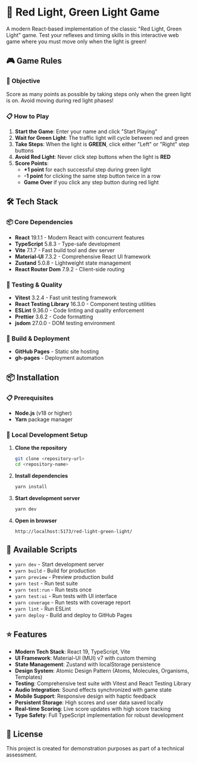 # 🚦 Red Light, Green Light Game

A modern React-based implementation of the classic "Red Light, Green Light" game. Test your reflexes and timing skills in this interactive web game where you must move only when the light is green!

## 🎮 Game Rules

### 🎯 Objective

Score as many points as possible by taking steps only when the green light is on. Avoid moving during red light phases!

### 📋 How to Play

1. **Start the Game**: Enter your name and click "Start Playing"
2. **Wait for Green Light**: The traffic light will cycle between red and green
3. **Take Steps**: When the light is **GREEN**, click either "Left" or "Right" step buttons
4. **Avoid Red Light**: Never click step buttons when the light is **RED**
5. **Score Points**:
   - **+1 point** for each successful step during green light
   - **-1 point** for clicking the same step button twice in a row
   - **Game Over** if you click any step button during red light

## 🛠 Tech Stack

### 📦 Core Dependencies

- **React** 19.1.1 - Modern React with concurrent features
- **TypeScript** 5.8.3 - Type-safe development
- **Vite** 7.1.7 - Fast build tool and dev server
- **Material-UI** 7.3.2 - Comprehensive React UI framework
- **Zustand** 5.0.8 - Lightweight state management
- **React Router Dom** 7.9.2 - Client-side routing

### 🧪 Testing & Quality

- **Vitest** 3.2.4 - Fast unit testing framework
- **React Testing Library** 16.3.0 - Component testing utilities
- **ESLint** 9.36.0 - Code linting and quality enforcement
- **Prettier** 3.6.2 - Code formatting
- **jsdom** 27.0.0 - DOM testing environment

### 🚀 Build & Deployment

- **GitHub Pages** - Static site hosting
- **gh-pages** - Deployment automation

## 📦 Installation

### 📋 Prerequisites

- **Node.js** (v18 or higher)
- **Yarn** package manager

### 🔧 Local Development Setup

1. **Clone the repository**

   ```bash
   git clone <repository-url>
   cd <repository-name>
   ```

2. **Install dependencies**

   ```bash
   yarn install
   ```

3. **Start development server**

   ```bash
   yarn dev
   ```

4. **Open in browser**
   ```
   http://localhost:5173/red-light-green-light/
   ```

## 🚀 Available Scripts

- `yarn dev` - Start development server
- `yarn build` - Build for production
- `yarn preview` - Preview production build
- `yarn test` - Run test suite
- `yarn test:run` - Run tests once
- `yarn test:ui` - Run tests with UI interface
- `yarn coverage` - Run tests with coverage report
- `yarn lint` - Run ESLint
- `yarn deploy` - Build and deploy to GitHub Pages

## ⭐ Features

- **Modern Tech Stack**: React 19, TypeScript, Vite
- **UI Framework**: Material-UI (MUI) v7 with custom theming
- **State Management**: Zustand with localStorage persistence
- **Design System**: Atomic Design Pattern (Atoms, Molecules, Organisms, Templates)
- **Testing**: Comprehensive test suite with Vitest and React Testing Library
- **Audio Integration**: Sound effects synchronized with game state
- **Mobile Support**: Responsive design with haptic feedback
- **Persistent Storage**: High scores and user data saved locally
- **Real-time Scoring**: Live score updates with high score tracking
- **Type Safety**: Full TypeScript implementation for robust development

## 📄 License

This project is created for demonstration purposes as part of a technical assessment.
